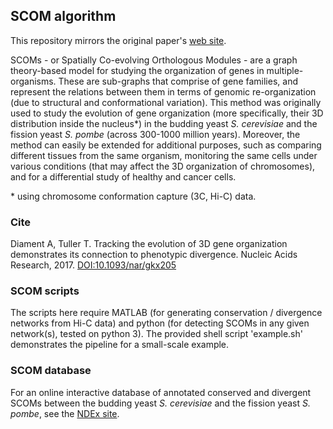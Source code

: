 ## SCOM algorithm

This repository mirrors the original paper's [web site](http://www.cs.tau.ac.il/~tamirtul/SCOMs/).

SCOMs - or Spatially Co-evolving Orthologous Modules - are a graph theory-based model for studying the organization of genes in multiple-organisms. These are sub-graphs that comprise of gene families, and represent the relations between them in terms of genomic re-organization (due to structural and conformational variation). This method was originally used to study the evolution of gene organization (more specifically, their 3D distribution inside the nucleus*) in the budding yeast _S. cerevisiae_ and the fission yeast _S. pombe_ (across 300-1000 million years). Moreover, the method can easily be extended for additional purposes, such as comparing different tissues from the same organism, monitoring the same cells under various conditions (that may affect the 3D organization of chromosomes), and for a differential study of healthy and cancer cells.

\* using chromosome conformation capture (3C, Hi-C) data.

### Cite

Diament A, Tuller T. Tracking the evolution of 3D gene organization demonstrates its connection to phenotypic divergence. Nucleic Acids Research, 2017. [DOI:10.1093/nar/gkx205](http://dx.doi.org/10.1093/nar/gkx205)

### SCOM scripts

The scripts here require MATLAB (for generating conservation / divergence networks from Hi-C data) and python (for detecting SCOMs in any given network(s), tested on python 3). The provided shell script 'example.sh' demonstrates the pipeline for a small-scale example.

### SCOM database

For an online interactive database of annotated conserved and divergent SCOMs between the budding yeast _S. cerevisiae_ and the fission yeast _S. pombe_, see the [NDEx site](http://www.ndexbio.org/#/user/177f1419-f292-11e6-a7f1-0ac135e8bacf).

